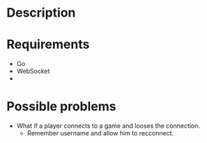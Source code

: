 # Description

# Requirements

+ Go
+ WebSocket
+ 

# Possible problems

+ What if a player connects to a game and looses the connection.
    + Remember username and allow him to recconnect.


